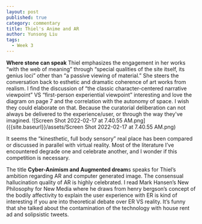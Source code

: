```yaml
---
layout: post
published: true
category: commentary
title: Thiel's Anime and AR
author: Yunsong Liu
tags:
  - Week 3
---
```

**Where stone can speak**
Thiel emphasizes the engagement in her works “with the web of meaning” through “special qualities of the site itself, its genius loci” other than “a passive viewing of material.” She steers the conversation back to esthetic and dramatic coherence of art works from realism. I find the discussion of “the classic character-centered narrative viewpoint” VS “first-person experiential viewpoint” interesting and love the diagram on page 7 and the correlation with the autonomy of space. I wish they could elaborate on that. Because the curatorial deliberation can not always be delivered to the experience/user, or through the way they've imagined.  ![Screen Shot 2022-02-17 at 7.40.55 AM.png]({{site.baseurl}}/assets/Screen Shot 2022-02-17 at 7.40.55 AM.png)

It seems the “kinesthetic, full body sensory” real place has been compared or discussed in parallel with virtual reality. Most of the literature I’ve encountered degrade one and celebrate another, and I wonder if this competition is necessary.

The title **Cyber-Animism and Augmented dream**s speaks for Thiel’s ambition regarding AR and computer generated image. The consensual hallucination quality of AR is highly celebrated. I read Mark Hansen’s New Philosophy for New Media where he draws from henry bergson’s concept of the bodily affectivity to explain the user experience with ER is kind of interesting if you are into theoretical debate over ER VS reality.
It’s funny that she talked about the contamination of the technology with house rent ad and solipsistic tweets.
